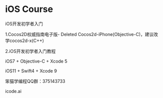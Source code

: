 iOS Course
==========

iOS开发初学者入门

1.Cocos2D权威指南电子版- Deleted
Cocos2d-iPhone(Objective-C)，建议改学cocos2d-x(C++)

2.iOS开发初学者入门教程

iOS7 + Objective-C + Xcode 5

iOS11 + Swift4 + Xcode 9

笨猫学编程QQ群：375143733

icode.ai
